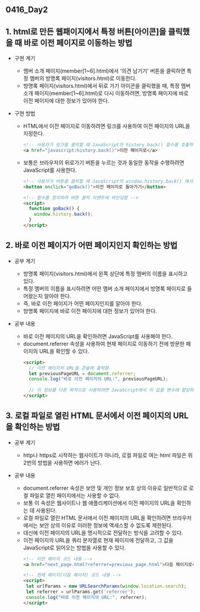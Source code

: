 ## 0416_Day2

## 1. html로 만든 웹패이지에서 특정 버튼[아이콘]을 클릭했을 때 바로 이전 페이지로 이동하는 방법

- 구현 계기

  - 멤버 소개 페이지(member[1~6].html)에서 '의견 남기기' 버튼을 클릭하면 특정 멤버의 방명록 페이지(visitors.html)로 이동한다.
  - 방명록 페이지(visitors.html)에서 뒤로 가기 아이콘을 클릭했을 때, 특정 멤버 소개 페이지(member[1~6].html)로 다시 이동하려면, 방명록 페이지에 바로 이전 페이지에 대한 정보가 있어야 한다.

- 구현 방법

  - HTML에서 이전 페이지로 이동하려면 링크를 사용하여 이전 페이지의 URL을 지정한다.
    ```html
    <!-- 사용자가 링크를 클릭할 때 JavaScript의 history.back() 함수를 호출하여 이전 페이지로 이동함 -->
    <a href="javascript:history.back()">이전 페이지로</a>
    ```
  - 보통은 브라우저의 뒤로가기 버튼을 누르는 것과 동일한 동작을 수행하려면 JavaScript를 사용한다.

    ```html
    <!-- 사용자가 버튼을 클릭할 때 JavaScript의 window.history.back() 메서드를 호출하여 이전 페이지로 이동함 -->
    <button onclick="goBack()">이전 페이지로 돌아가기</button>

    <!-- 함수를 정의하여 버튼 클릭 이벤트에 바인딩함 -->
    <script>
      function goBack() {
        window.history.back();
      }
    </script>
    ```

## 2. 바로 이전 페이지가 어떤 페이지인지 확인하는 방법

- 공부 계기

  - 방명록 페이지(visitors.html)에서 왼쪽 상단에 특정 멤버의 이름을 표시하고 있다.
  - 특정 멤버의 이름을 표시하려면 어떤 멤버 소개 페이지에서 방명록 페이지로 들어왔는지 알아야 한다.
  - 즉, 바로 이전 페이지가 어떤 페이지인지를 알아야 한다.
  - 방명록 페이지에 바로 이전 페이지에 대한 정보가 있어야 한다.

- 공부 내용
  - 바로 이전 페이지의 URL을 확인하려면 JavaScript를 사용해야 한다.
  - document.referrer 속성을 사용하여 현재 페이지로 이동하기 전에 방문한 페이지의 URL을 확인할 수 있다.
    ```html
    <script>
      // 이전 페이지의 URL을 콘솔에 출력함
      let previousPageURL = document.referrer;
      console.log("바로 이전 페이지의 URL:", previousPageURL);
      
      // 이 정보를 다른 목적으로 사용하려면 JavaScript에서 이 값을 변수에 할당하거나, 페이지의 다른 부분에 표시하는 등의 작업을 수행할 수 있음
    </script>
    ```

## 3. 로컬 파일로 열린 HTML 문서에서 이전 페이지의 URL을 확인하는 방법
- 공부 계기
  - http나 https로 시작하는 웹사이트가 아니라, 로컬 파일로 여는 html 파일은 위 2번의 방법을 사용하면 에러가 난다.

- 공부 내용
  - document.referrer 속성은 보안 및 개인 정보 보호 상의 이유로 일반적으로 로컬 파일로 열린 페이지에서는 사용할 수 없다.
  - 보통 이 속성은 웹사이트나 웹 애플리케이션에서 이전 페이지의 URL을 확인하는 데 사용된다.
  - 로컬 파일로 열린 HTML 문서에서 이전 페이지의 URL을 확인하려면 브라우저에서는 보안 상의 이유로 이러한 정보에 액세스할 수 없도록 제한된다.
  - 대신에 이전 페이지의 URL을 명시적으로 전달하는 방식을 고려할 수 있다.
  - 이전 페이지의 URL을 쿼리 문자열로 현재 페이지에 전달하고, 그 값을 JavaScript로 읽어오는 방법을 사용할 수 있다.
     ```html
     <!-- 이전 페이지 코드 내용 -->
     <a href="next_page.html?referrer=previous_page.html">다음 페이지로</a>
     ```
     ```html
     <!-- 현재 페이지(다음 페이지) 코드 내용 -->
     <script>
      let urlParams = new URLSearchParams(window.location.search);
      let referrer = urlParams.get('referrer');
      console.log("바로 이전 페이지의 URL:", referrer);
     </script>
     ```

